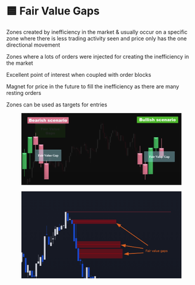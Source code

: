 # 🟦 Fair Value Gaps

Zones created by inefficiency in the market & usually occur on a specific zone where there is less trading activity seen and price only has the one directional movement

Zones where a lots of orders were injected for creating the inefficiency in the market

Excellent point of interest when coupled with order blocks

Magnet for price in the future to fill the inefficiency as there are many resting orders

Zones can be used as targets for entries

<figure><img src="../.gitbook/assets/image (8) (1).png" alt=""><figcaption></figcaption></figure>



<figure><img src="../.gitbook/assets/image (6) (1) (1) (1).png" alt=""><figcaption></figcaption></figure>
